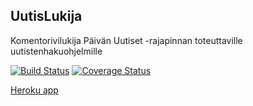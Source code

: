 ## UutisLukija
Komentorivilukija Päivän Uutiset -rajapinnan toteuttaville uutistenhakuohjelmille

[![Build Status](https://travis-ci.org/TeemuKoivisto/UutisLukija.svg?branch=master)](https://travis-ci.org/TeemuKoivisto/UutisLukija)
[![Coverage Status](https://coveralls.io/repos/TeemuKoivisto/UutisLukija/badge.svg?branch=master&service=github)](https://coveralls.io/github/TeemuKoivisto/UutisLukija?branch=master)

[Heroku app](https://uutislukija.herokuapp.com)
